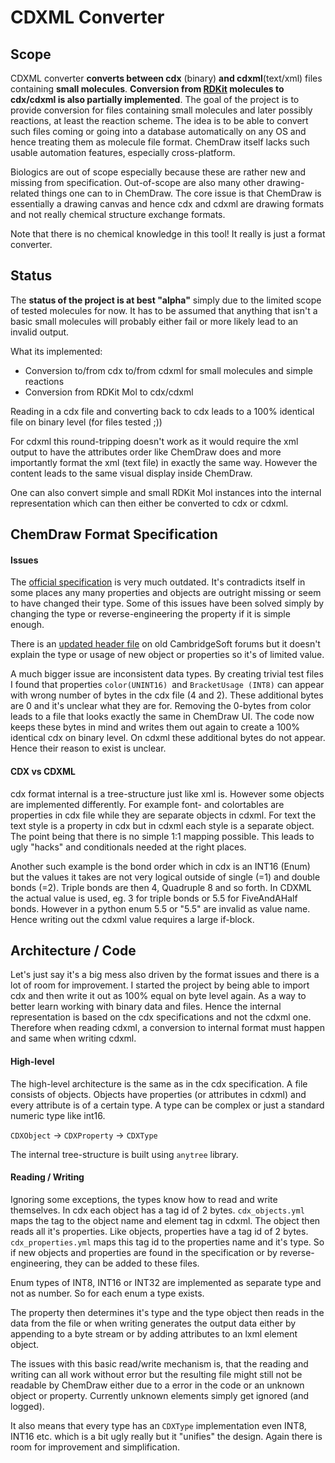 # CDXML Converter

## Scope

CDXML converter **converts between cdx** (binary) **and cdxml**(text/xml) files containing **small molecules**. **Conversion from [RDKit](https://github.com/rdkit/rdkit) molecules to cdx/cdxml is also partially implemented**. The goal of the project is to provide conversion for files containing small molecules and later possibly reactions, at least the reaction scheme. The idea is to be able to convert such files coming or going into a database automatically on any OS and hence treating them as molecule file format. ChemDraw itself lacks such usable automation features, especially cross-platform.

Biologics are out of scope especially because these are rather new and missing from specification. Out-of-scope are also many other drawing-related things one can to in ChemDraw. The core issue is that ChemDraw is essentially a drawing canvas and hence cdx and cdxml are drawing formats and not really chemical structure exchange formats.

Note that there is no chemical knowledge in this tool! It really is just a format converter.

## Status

The **status of the project is at best "alpha"** simply due to the limited scope of tested molecules for now. It has to be assumed that anything that isn't a basic small molecules will probably either fail or more likely lead to an invalid output. 

What its implemented:

- Conversion to/from cdx to/from cdxml for small molecules and simple reactions
- Conversion from RDKit Mol to cdx/cdxml

Reading in a cdx file and converting back to cdx leads to a 100% identical file on binary level (for files tested ;))

For cdxml this round-tripping doesn't work as it would require the xml output to have the attributes order like ChemDraw does and more importantly format the xml (text file) in exactly the same way. However the content leads to the same visual display inside ChemDraw.

One can also convert simple and small RDKit Mol instances into the internal representation which can then either be converted to cdx or cdxml.

## ChemDraw Format Specification

#### Issues

The [official specification](https://www.cambridgesoft.com/services/documentation/sdk/chemdraw/cdx/General.htm) is very much outdated. It's contradicts itself in some places any many properties and objects are outright missing or seem to have changed their type. Some of this issues have been solved simply by changing the type or reverse-engineering the property if it is simple enough.

There is an [updated header file](http://forums.cambridgesoft.com/messageview.aspx?catid=12&threadid=3822) on old CambridgeSoft forums but it doesn't explain the type or usage of new object or properties so it's of limited value.

A much bigger issue are inconsistent data types. By creating trivial test files I found that properties `color(UNINT16) `and `BracketUsage (INT8)` can appear with wrong number of bytes in the cdx file (4 and 2). These additional bytes are 0 and it's unclear what they are for. Removing the 0-bytes from color leads to a file that looks exactly the same in ChemDraw UI. The code now keeps these bytes in mind and writes them out again to create a 100% identical cdx on binary level. On cdxml these additional bytes do not appear. Hence their reason to exist is unclear.

#### CDX vs CDXML

cdx format internal is a tree-structure just like xml is. However some objects are implemented differently. For example font- and colortables are properties in cdx file while they are separate objects in cdxml. For text the text style is a property in cdx but in cdxml each style is a separate object. The point being that there is no simple 1:1 mapping possible. This leads to ugly "hacks" and conditionals needed at the right places.

Another such example is the bond order which in cdx is an INT16 (Enum) but the values it takes are not very logical outside of single (=1) and double bonds (=2). Triple bonds are then 4, Quadruple 8 and so forth. In CDXML the actual value is used, eg. 3 for triple bonds or 5.5 for FiveAndAHalf bonds. However in a python enum 5.5 or "5.5" are invalid as value name. Hence writing out the cdxml value requires a large if-block.

## Architecture / Code

Let's just say it's a big mess also driven by the format issues and there is a lot of room for improvement. I started the project by being able to import cdx and then write it out as 100% equal on byte level again. As a way to better learn working with binary data and files. Hence the internal representation is based on the cdx specifications and not the cdxml one. Therefore when reading cdxml, a conversion to internal format must happen and same when writing cdxml.

#### High-level

The high-level architecture is the same as in the cdx specification. A file consists of objects. Objects have properties (or attributes in cdxml) and every attribute is of a certain type. A type can be complex or just a standard numeric type like int16. 

`CDXObject` -> `CDXProperty` -> `CDXType`

The internal tree-structure is built using `anytree` library. 

#### Reading / Writing

Ignoring some exceptions, the types know how to read and write themselves. In cdx each object has a tag id of 2 bytes. `cdx_objects.yml` maps the tag to the object name and element tag in cdxml. The object then reads all it's properties. Like objects, properties have a tag id of 2 bytes. `cdx_properties.yml` maps this tag id to the properties name and it's type. So if new objects and properties are found in the specification or by reverse-engineering,  they can be added to these files.

Enum types of INT8, INT16 or INT32 are implemented as separate type and not as number. So for each enum a type exists.

The property then determines it's type and the type object then reads in the data from the file or when writing generates the output data either by appending to a byte stream or by adding attributes to an lxml element object. 

The issues with this basic read/write mechanism is, that the reading and writing can all work without error but the resulting file might still not be readable by ChemDraw either due to a error in the code or an unknown object or property. Currently unknown elements simply get ignored (and logged).

It also means that every type has an `CDXType` implementation even INT8, INT16 etc. which is a bit ugly really but it "unifies" the design. Again there is room for improvement and simplification.